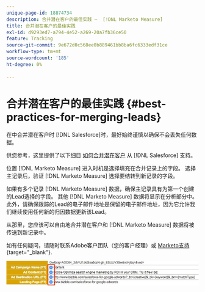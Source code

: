 ```yaml
---
unique-page-id: 18874734
description: 合并潜在客户的最佳实践 —  [!DNL Marketo Measure]
title: 合并潜在客户的最佳实践
exl-id: d9293ed7-a794-4e52-a269-20a7fb36ce50
feature: Tracking
source-git-commit: 9e672d0c568ee0b889461bb8ba6fc6333edf31ce
workflow-type: tm+mt
source-wordcount: '185'
ht-degree: 0%

---
```


# 合并潜在客户的最佳实践 {#best-practices-for-merging-leads}

在中合并潜在客户时 [!DNL Salesforce]时，最好始终谨慎以确保不会丢失任何数据。

供您参考，这里提供了以下细目 [如何合并潜在客户](https://help.salesforce.com/s/articleView?id=leads_merge.htm&amp;language=en_US&amp;type=5) 从 [!DNL Salesforce] 支持。

位置 [!DNL Marketo Measure] 进入时机是选择填充在合并记录上的字段。 选择主记录后，验证 [!DNL Marketo Measure] 选择要结转到新记录的字段。

如果有多个记录 [!DNL Marketo Measure] 数据，确保主记录具有为第一个创建的Lead选择的字段。 其他 [!DNL Marketo Measure] 数据将显示在分析部分中。 此外，请确保跟踪的Lead的电子邮件地址是保留的电子邮件地址，因为它允许我们继续使用任何新的归因数据更新该Lead。

从那里，您应该可以自由地合并潜在客户和 [!DNL Marketo Measure] 数据将被传送到新记录中。

如有任何疑问，请随时联系Adobe客户团队（您的客户经理）或 [Marketo支持](https://nation.marketo.com/t5/support/ct-p/Support){target="_blank"}.

![](assets/1.jpg)
